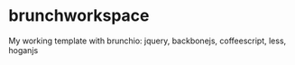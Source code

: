 brunchworkspace
===============

My working template with brunchio: jquery, backbonejs, coffeescript, less, hoganjs
